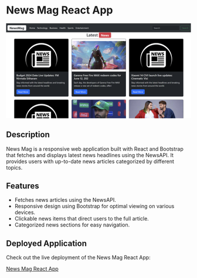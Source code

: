 # News Mag React App

![News Mag](./screenshot.png)

## Description

News Mag is a responsive web application built with React and Bootstrap that fetches and displays latest news headlines using the NewsAPI. It provides users with up-to-date news articles categorized by different topics.

## Features

- Fetches news articles using the NewsAPI.
- Responsive design using Bootstrap for optimal viewing on various devices.
- Clickable news items that direct users to the full article.
- Categorized news sections for easy navigation.

## Deployed Application

Check out the live deployment of the News Mag React App:

[News Mag React App](https://react-news-app-xi.vercel.app/)
